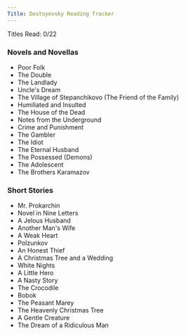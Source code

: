```yaml
---
Title: Dostoyevsky Reading Tracker
---
```


Titles Read: 0/22

### Novels and Novellas

- Poor Folk
- The Double
- The Landlady
- Uncle's Dream
- The Village of Stepanchikovo (The Friend of the Family)
- Humiliated and Insulted
- The House of the Dead
- Notes from the Underground
- Crime and Punishment
- The Gambler
- The Idiot
- The Eternal Husband
- The Possessed (Demons)
- The Adolescent
- The Brothers Karamazov

### Short Stories

- Mr. Prokarchin
- Novel in Nine Letters
- A Jelous Husband
- Another Man's Wife
- A Weak Heart
- Polzunkov
- An Honest Thief
- A Christmas Tree and a Wedding
- White Nights
- A Little Hero
- A Nasty Story
- The Crocodile
- Bobok
- The Peasant Marey
- The Heavenly Christmas Tree
- A Gentle Creature
- The Dream of a Ridiculous Man